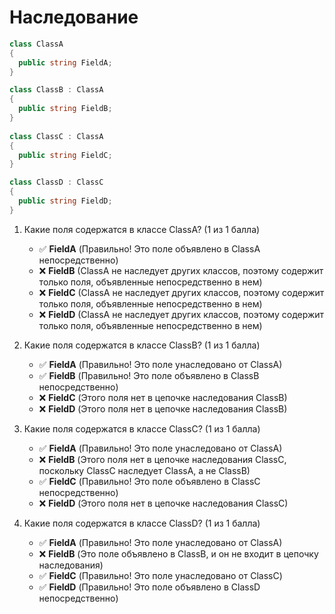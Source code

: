 # Наследование

```cs
class ClassA 
{
  public string FieldA;
}

class ClassB : ClassA
{
  public string FieldB;
}
          
class ClassC : ClassA
{
  public string FieldC;
}

class ClassD : ClassC
{
  public string FieldD;
}
```

1. Какие поля содержатся в классе ClassA? (1 из 1 балла)
   * ✅ **FieldA** (Правильно! Это поле объявлено в ClassA непосредственно)
   * ❌ **FieldB** (ClassA не наследует других классов, поэтому содержит только поля, объявленные непосредственно в нем)
   * ❌ **FieldC** (ClassA не наследует других классов, поэтому содержит только поля, объявленные непосредственно в нем)
   * ❌ **FieldD** (ClassA не наследует других классов, поэтому содержит только поля, объявленные непосредственно в нем)

   
2. Какие поля содержатся в классе ClassB? (1 из 1 балла)
   * ✅ **FieldA** (Правильно! Это поле унаследовано от ClassA)
   * ✅ **FieldB** (Правильно! Это поле объявлено в ClassB непосредственно)
   * ❌ **FieldC** (Этого поля нет в цепочке наследования ClassB)
   * ❌ **FieldD** (Этого поля нет в цепочке наследования ClassB)


3. Какие поля содержатся в классе ClassC? (1 из 1 балла)
   * ✅ **FieldA** (Правильно! Это поле унаследовано от ClassA)
   * ❌ **FieldB** (Этого поля нет в цепочке наследования ClassC, поскольку ClassC наследует ClassA, а не ClassB)
   * ✅ **FieldC** (Правильно! Это поле объявлено в ClassC непосредственно)
   * ❌ **FieldD** (Этого поля нет в цепочке наследования ClassC)


4. Какие поля содержатся в классе ClassD? (1 из 1 балла)
   * ✅ **FieldA** (Правильно! Это поле унаследовано от ClassA)
   * ❌ **FieldB** (Это поле объявлено в ClassB, и он не входит в цепочку наследования)
   * ✅ **FieldC** (Правильно! Это поле унаследовано от ClassС)
   * ✅ **FieldD** (Правильно! Это поле объявлено в ClassD непосредственно)
